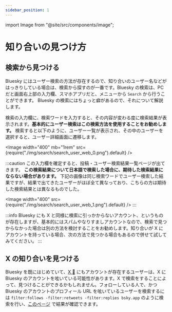 ```yaml
---
sidebar_position: 1
---
```


import Image from "@site/src/components/image";

# 知り合いの見つけ方

## 検索から見つける

Bluesky にはユーザー検索の方法が存在するので、知り合いのユーザー名などがはっきりしている場合は、検索から探すのが一番です。Bluesky の検索は、PC だと画面右上部の入力欄、スマホアプリだと、メニューから `Search` から行うことができます。 Bluesky の検索にはちょっと癖があるので、それについて解説します。

検索の入力欄に、検索ワードを入力すると、その内容が変わる度に検索結果が表示されます。**基本的にユーザー検索はこの検索方法を使用することをお勧めします。** 検索すると以下のように、ユーザー一覧が表示され、その中のユーザーを選択すると、ユーザー詳細画面に遷移します。

<Image width="400" mb="1rem" src={require("./img/search/search_user_web_0.png").default} />

:::caution
この入力欄を確定すると、投稿・ユーザー検索結果一覧ページが出てきます。 **この検索結果について日本語で検索した場合に、期待した検索結果にならない場合があります。** 下記の画像は同じ検索ワードでユーザー検索した結果ですが、結果で出てきたユーザーがほぼ全て異なっており、こちらの方は期待した検索結果とは異なるものでした。

<Image width="400" src={require("./img/search/search_user_web_1.png").default} />
:::

:::info
Bluesky にも X と同様に検索に引っかからないアカウント、というものが存在しますが、基本的にはスパムやなりすましアカウントなので、検索で見つからなかった場合は別の方法を検討することをお勧めします。知り合いが X にアカウントを持っている場合、次の方法で見つかる場合もあるので併せて試してみてください。
:::

## X の知り合いを見つける

Bluesky を既にはじめていて、[X 📖](/docs/extras/reference#x-旧-twitter) にもアカウントが存在するユーザーは、X に Bluesky のアカウントを呟いている可能性があります。X で検索をすることによって、見つけることができるかもしれません。フォローしている人で、かつ Bluesky のアカウントのプロフィール URL を呟いているユーザーを検索するには `filter:follows -filter:retweets -filter:replies bsky.app` のように検索を行い、[このページ](https://twitter.com/search?q=filter%3Afollows%20-filter%3Aretweets%20-filter%3Areplies%20bsky.social&src=typed_query&f=live) で結果が確認できます。
